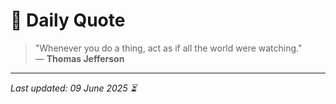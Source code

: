 # 📜 Daily Quote

> "Whenever you do a thing, act as if all the world were watching."  
> — **Thomas Jefferson**

---

_Last updated: 09 June 2025 ⏳_
